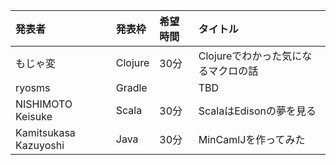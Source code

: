 | 発表者                | 発表枠  | 希望時間  | タイトル                            |
|:----------------------|:--------|:----------|:------------------------------------|
| もじゃ変              | Clojure | 30分      | Clojureでわかった気になるマクロの話 |
| ryosms                | Gradle  |           | TBD                                 |
| NISHIMOTO Keisuke     | Scala   | 30分      | ScalaはEdisonの夢を見る             |
| Kamitsukasa Kazuyoshi | Java    | 30分      | MinCamlJを作ってみた                |

